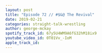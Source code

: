 ```yaml
---
layout: post
title: "Episode 72 // #$&@ The Revival"
date: 2019-02-21
categories: straight-talk-wrestling
author: george-mckay
spotify_track_id: 67y5U4WM9A6fG32hM18ix9
youtube_video_id: 0T01Vv_-IoM
apple_track_id: 
---
```

